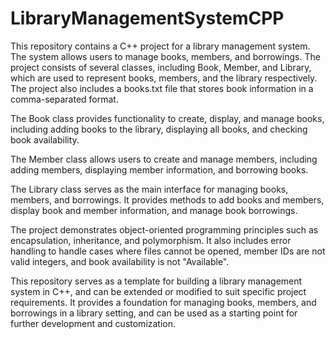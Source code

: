 # LibraryManagementSystemCPP
This repository contains a C++ project for a library management system.
The system allows users to manage books, members, and borrowings. The project consists of several classes, including Book, Member, and Library, which are used to represent books, members, and the library respectively. The project also includes a books.txt file that stores book information in a comma-separated format.

The Book class provides functionality to create, display, and manage books, including adding books to the library, displaying all books, and checking book availability.

The Member class allows users to create and manage members, including adding members, displaying member information, and borrowing books.

The Library class serves as the main interface for managing books, members, and borrowings. It provides methods to add books and members, display book and member information, and manage book borrowings.

The project demonstrates object-oriented programming principles such as encapsulation, inheritance, and polymorphism. It also includes error handling to handle cases where files cannot be opened, member IDs are not valid integers, and book availability is not "Available".

This repository serves as a template for building a library management system in C++, and can be extended or modified to suit specific project requirements. It provides a foundation for managing books, members, and borrowings in a library setting, and can be used as a starting point for further development and customization.
